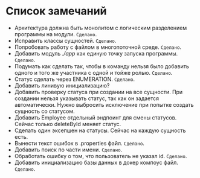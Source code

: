 # Список замечаний

* Архитектура должна быть монолитом с логическим разделением программы на модули. `Сделано`.
* Исправить классы сущностей. `Сделано`.
* Попробовать работу с файлом в многопоточной среде. `Сделано`.
* Добавить модуль _./app_ как единую точку запуска программы. `Сделано`.
* Подумать как сделать так, чтобы в команду нельзя было добавить одного и того же участника с одной и тойже ролью. `Сделано`.
* Статус сделать через ENUMERATION. `Сделано`.
* Добавить линивую инициализацию?
* Добавить проверку статуса при создании на все сущности. При создании нельзя указывать статус, так как он задается автоматически.
Нужно выбросить исключение при попытке создать сущность со статусом.
* Добавить Employee отдельный эндпоинт для смены статусов. Сейчас только deleteById меняет статус.
* Сделать один эксепшен на статусы. Сейчас на каждую сущность есть.
* Вынести текст ошибок в .properties файл. `Сделано`.
* Добавить поиск по части имени. `Сделано`.
* Обработать ошибку о том, что пользователь не указал id.  `Сделано`.
* Добавить инициализацию базы данных в докер компоус файл.  `Сделано`.